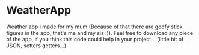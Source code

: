 # WeatherApp
Weather app i made for my mum (Because of that there are goofy stick figures in the app, that's me and my sis :)). Feel free to download any piece of the app, if you think this code could help in your project...
(little bit of JSON, setters getters...)

